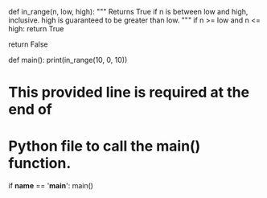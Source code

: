 <!-- Problem Statement
Implement the following function which takes in 3 integers as parameters:

def in_range(n, low, high) """ Returns True if n is between low and high, inclusive. high is guaranteed to be greater than low. """ -->


def in_range(n, low, high):
  """
  Returns True if n is between low and high, inclusive. 
  high is guaranteed to be greater than low.
  """
  if n >= low and n <= high:
	    return True

  return False



def main():
    print(in_range(10, 0, 10))


# This provided line is required at the end of
# Python file to call the main() function.
if __name__ == '__main__':
    main()